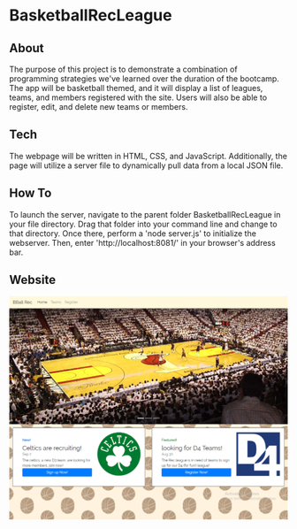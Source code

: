 # BasketballRecLeague

## About

The purpose of this project is to demonstrate a combination of programming strategies we've learned over the duration of the bootcamp. The app will be basketball themed, and it will display a list of leagues, teams, and members registered with the site. Users will also be able to register, edit, and delete new teams or members.

## Tech

The webpage will be written in HTML, CSS, and JavaScript. Additionally, the page will utilize a server file to dynamically pull data from a local JSON file.

## How To

To launch the server, navigate to the parent folder BasketballRecLeague in your file directory. Drag that folder into your command line and change to that directory. Once there, perform a 'node server.js' to initialize the webserver. Then, enter 'http://localhost:8081/' in your browser's address bar.

## Website

![](public/images/screenshot.png)
